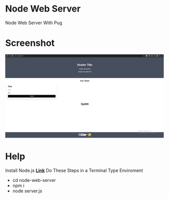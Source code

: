 # Node Web Server
 
 Node Web Server With Pug
 
 # Screenshot
 
 ![Screenshot](https://raw.githubusercontent.com/0xWarning/Node-Web-Server/main/front/includes/images/Screenshot_1.png)

 # Help

Install Node.js **[Link](https://nodejs.org/en/download/)**
Do These Steps in a Terminal Type Enviroment
- cd node-web-server
- npm i
- node server.js
